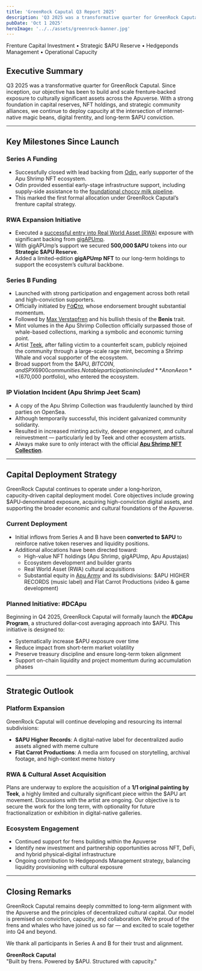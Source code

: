 ```yaml
---
title: 'GreenRock Caputal Q3 Report 2025'
description: 'Q3 2025 was a transformative quarter for GreenRock Caputal'
pubDate: 'Oct 1 2025'
heroImage: '../../assets/greenrock-banner.jpg'
---
```


Frenture Capital Investment • Strategic $APU Reserve • Hedgeponds Management • Operational Capucity

## Executive Summary

Q3 2025 was a transformative quarter for GreenRock Caputal. Since inception, our objective has been to build and scale frenture‑backed exposure to culturally significant assets across the Apuverse. With a strong foundation in capital reserves, NFT holdings, and strategic community alliances, we continue to deploy capucity at the intersection of internet-native magic beans, digital frentity, and long-term $APU conviction.

---

## Key Milestones Since Launch

### Series A Funding

- Successfully closed with lead backing from <a href="https://x.com/5headBera" target="_blank" rel="noopener noreferrer">Odin</a>, early supporter of the Apu Shrimp NFT ecosystem.  
- Odin provided essential early-stage infrastructure support, including supply-side assistance to the <a href="https://buymeacoffee.com/shasito" target="_blank" rel="noopener noreferrer">foundational choccy milk pipeline</a>.  
- This marked the first formal allocation under GreenRock Caputal’s frenture capital strategy.

### RWA Expansion Initiative

- Executed a <a href="https://x.com/CasioF91W_DB/status/1966868806808031560" target="_blank" rel="noopener noreferrer">successful entry into Real World Asset (RWA)</a> exposure with significant backing from <a href="https://x.com/CasioF91W_DB" target="_blank" rel="noopener noreferrer">gigAPUmp</a>.  
- With gigAPUmp’s support we secured **500,000 $APU** tokens into our **Strategic $APU Reserve**.  
- Added a limited-edition **gigAPUmp NFT** to our long-term holdings to support the ecosystem’s cultural backbone.

### Series B Funding

- Launched with strong participation and engagement across both retail and high-conviction supporters.  
- Officially initiated by <a href="https://x.com/cryptofacto" target="_blank" rel="noopener noreferrer">ᖴά𝐂τσ</a>, whose endorsement brought substantial momentum.  
- Followed by <a href="https://x.com/MaxVerstapfren" target="_blank" rel="noopener noreferrer">Max Verstapfren</a> and his bullish thesis of the **Benis** trait.  
- Mint volumes in the Apu Shrimp Collection officially surpassed those of whale-based collections, marking a symbolic and economic turning point.  
- Artist <a href="https://x.com/ApteekkiApu" target="_blank" rel="noopener noreferrer">Teek</a>, after falling victim to a counterfeit scam, publicly rejoined the community through a large-scale rage mint, becoming a Shrimp Whale and vocal supporter of the ecosystem.  
- Broad support from the $APU, $BITCOIN, and SPX6900 communities. Notable participation included **Anon Aeon** ($670,000 portfolio), who entered the ecosystem.

### IP Violation Incident (Apu Shrimp Jeet Scam)

- A copy of the Apu Shrimp Collection was fraudulently launched by third parties on OpenSea.  
- Although temporarily successful, this incident galvanized community solidarity.  
- Resulted in increased minting activity, deeper engagement, and cultural reinvestment — particularly led by Teek and other ecosystem artists.  
- Always make sure to only interact with the official <a href="https://the-apu-shrimp-collection.nfts2.me/" target="_blank" rel="noopener noreferrer"><strong>Apu Shrimp NFT Collection</strong></a>.

---

## Capital Deployment Strategy

GreenRock Caputal continues to operate under a long‑horizon, capucity‑driven capital deployment model. Core objectives include growing $APU‑denominated exposure, acquiring high-conviction digital assets, and supporting the broader economic and cultural foundations of the Apuverse.

### Current Deployment

- Initial inflows from Series A and B have been **converted to $APU** to reinforce native token reserves and liquidity positions.  
- Additional allocations have been directed toward:  
  - High-value NFT holdings (Apu Shrimp, gigAPUmp, Apu Apustajas)  
  - Ecosystem development and builder grants  
  - Real World Asset (RWA) cultural acquisitions  
  - Substantial equity in <a href="https://apuarmy.com" target="_blank" rel="noopener noreferrer">Apu Army</a> and its subdivisions: $APU HIGHER RECORDS (music label) and Flat Carrot Productions (video & game development)

### Planned Initiative: #DCApu

Beginning in Q4 2025, GreenRock Caputal will formally launch the **#DCApu Program**, a structured dollar‑cost averaging approach into $APU. This initiative is designed to:

- Systematically increase $APU exposure over time  
- Reduce impact from short-term market volatility  
- Preserve treasury discipline and ensure long-term token alignment  
- Support on-chain liquidity and project momentum during accumulation phases  

---

## Strategic Outlook

### Platform Expansion

GreenRock Caputal will continue developing and resourcing its internal subdivisions:

- **$APU Higher Records**: A digital-native label for decentralized audio assets aligned with meme culture  
- **Flat Carrot Productions**: A media arm focused on storytelling, archival footage, and high-context meme history  

### RWA & Cultural Asset Acquisition

Plans are underway to explore the acquisition of a **1/1 original painting by Teek**, a highly limited and culturally significant piece within the $APU art movement. Discussions with the artist are ongoing. Our objective is to secure the work for the long term, with optionality for future fractionalization or exhibition in digital-native galleries.

### Ecosystem Engagement

- Continued support for frens building within the Apuverse  
- Identify new investment and partnership opportunities across NFT, DeFi, and hybrid physical‑digital infrastructure  
- Ongoing contribution to Hedgeponds Management strategy, balancing liquidity provisioning with cultural exposure  

---

## Closing Remarks

GreenRock Caputal remains deeply committed to long-term alignment with the Apuverse and the principles of decentralized cultural capital. Our model is premised on conviction, capucity, and collaboration. We’re proud of the frens and whales who have joined us so far — and excited to scale together into Q4 and beyond.

We thank all participants in Series A and B for their trust and alignment.

**GreenRock Caputal**  
"Built by frens. Powered by $APU. Structured with capucity."
